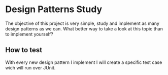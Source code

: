 # Design Patterns Study
The objective of this project is very simple, study and implement as many design patterns as we can.
What better way to take a look at this topic than to implement yourself?

## How to test
With every new design pattern I implement I will create a specific test case wich will run over JUnit.
